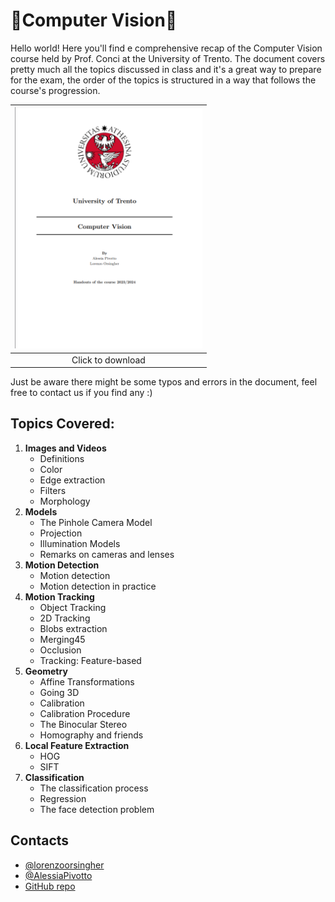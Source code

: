 # 🤖Computer Vision👀

Hello world! Here you'll find e comprehensive recap of the Computer Vision course held by Prof. Conci at the University of Trento. The document covers pretty much all the topics discussed in class and it's a great way to prepare for the exam, the order of the topics is structured in a way that follows the course's progression.



| <a href="https://github.com/AlessiaPivotto/ComputerVision/blob/main/main.pdf"><img src="Figures/frontpage.png" width="300"/></a> |
| :--------------------------------------------------------------------------------------------------------------------------------------------------------------------------------------------------------------------------------------------------------: |
|                                                                                                                   Click to download                                                                                                                   |


Just be aware there might be some typos and errors in the document, feel free to contact us if you find any :)




## Topics Covered:
1. **Images and Videos** 
    -  Definitions 
    -  Color  
    - Edge extraction    
    - Filters
    -  Morphology 
2. **Models** 
    -  The Pinhole Camera Model
    - Projection 
    - Illumination Models  
    - Remarks on cameras and lenses 
3. **Motion Detection** 
    - Motion detection
    - Motion detection in practice 
4. **Motion Tracking**
    - Object Tracking   
    - 2D Tracking  
    - Blobs extraction   
    - Merging45
    - Occlusion
    - Tracking: Feature-based 
5. **Geometry**
    - Affine Transformations
    - Going 3D 
    - Calibration 
    - Calibration Procedure 
    - The Binocular Stereo 
    - Homography and friends 
6. **Local Feature Extraction**
    - HOG
    - SIFT 
7. **Classification** 
    - The classification process 
    - Regression 
    - The face detection problem 


## Contacts 

- [@lorenzoorsingher](https://github.com/lorenzoorsingher)
- [@AlessiaPivotto](https://github.com/AlessiaPivotto)
- [GitHub repo](https://github.com/lorenzoorsingher/CVBallTracking)